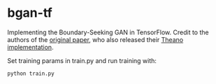 # bgan-tf
Implementing the Boundary-Seeking GAN in TensorFlow. Credit to the authors of the [original paper](https://arxiv.org/abs/1702.08431v2), who also released their [Theano implementation](https://github.com/rdevon/BGAN).

Set training params in train.py and run training with:
```
python train.py
```

